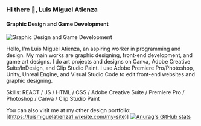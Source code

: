 ### Hi there 👋, Luis Miguel Atienza
#### Graphic Design and Game Development
![Graphic Design and Game Development](https://encrypted-tbn0.gstatic.com/images?q=tbn:ANd9GcRNAIDR4m3o8CwaVo1dov_zkCr-5DQ4NlLcdA&s)

Hello, I'm Luis Miguel Atienza, an aspiring worker in programming and design. My main works are graphic designing, front-end development, and game art designs. I do art projects and designs on Canva, Adobe Creative Suite/InDesign, and Clip Studio Paint. I use Adobe Premiere Pro/Photoshop, Unity, Unreal Engine, and Visual Studio Code to edit front-end websites and graphic designing.

Skills: REACT / JS / HTML / CSS / Adobe Creative Suite / Premiere Pro / Photoshop / Canva / Clip Studio Paint

You can also visit me at my other design portfolio: [(https://luismiguelatienza1.wixsite.com/my-site)]
[![Anurag's GitHub stats](https://github-readme-stats.vercel.app/api?username=luismiguelatienza)](https://github.com/anuraghazra/github-readme-stats)








<!--
**luismiguelatienza/luismiguelatienza** is a ✨ _special_ ✨ repository because its `README.md` (this file) appears on your GitHub profile.

Here are some ideas to get you started:

- 🔭 I’m currently working on ...
- 🌱 I’m currently learning ...
- 👯 I’m looking to collaborate on ...
- 🤔 I’m looking for help with ...
- 💬 Ask me about ...
- 📫 How to reach me: ...
- 😄 Pronouns: ...
- ⚡ Fun fact: ...
-->
